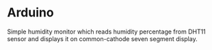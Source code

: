 # Arduino

Simple humidity monitor which reads humidity percentage from DHT11 sensor and displays it on common-cathode seven segment display.
